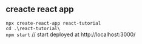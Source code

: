 ## creacte react app
`npx create-react-app react-tutorial` <br />
`cd .\react-tutorial\` <br />
`npm start` // start deployed at http://localhost:3000/